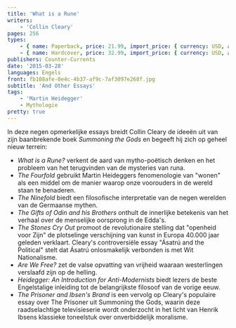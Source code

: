 ```yaml
---
title: 'What is a Rune'
writers:
    - 'Collin Cleary'
pages: 256
types:
    - { name: Paperback, price: 21.99, import_price: { currency: USD, amount: 16.0 }, isbn: 978-1-935965-80-0 }
    - { name: Hardcover, price: 32.99, import_price: { currency: USD, amount: 28.0 }, isbn: 978-1-935965-79-4 }
publishers: Counter-Currents
date: '2015-03-28'
languages: Engels
front: fb108afe-0e4c-4b37-af9c-7af3097e268f.jpg
subtitle: 'And Other Essays'
tags:
    - 'Martin Heidegger'
    - Mythologie
pretty: true
---
```


In deze negen opmerkelijke essays breidt Collin Cleary de ideeën uit van zijn baanbrekende boek *Summoning the Gods* en begeeft hij zich op geheel nieuw terrein:

- *What is a Rune?* verkent de aard van mytho-poëtisch denken en het probleem van het terugvinden van de mysteries van runa.
- *The Fourfold* gebruikt Martin Heideggers fenomenologie van "wonen" als een middel om de manier waarop onze voorouders in de wereld staan te benaderen.
- *The Ninefold* biedt een filosofische interpretatie van de negen werelden van de Germaanse mythen.
- *The Gifts of Odin and his Brothers* onthult de innerlijke betekenis van het verhaal over de menselijke oorsprong in de Edda's.
- *The Stones Cry Out* promoot de revolutionaire stelling dat "openheid voor Zijn" de plotselinge verschijning van kunst in Europa 40.000 jaar geleden verklaart.
Cleary's controversiële essay "Ásatrú and the Political" stelt dat Ásatrú onlosmakelijk verbonden is met Wit Nationalisme.
- *Are We Free?* zet de valse opvatting van vrijheid waaraan westerlingen verslaafd zijn op de helling.
- *Heidegger: An Introduction for Anti-Modernists* biedt lezers de beste Engelstalige inleiding tot de belangrijkste filosoof van de vorige eeuw.
- *The Prisoner and Ibsen's Brand* is een vervolg op Cleary's populaire essay over The Prisoner uit Summoning the Gods, waarin deze raadselachtige televisieserie wordt onderzocht in het licht van Henrik Ibsens klassieke toneelstuk over onverbiddelijk moralisme.

